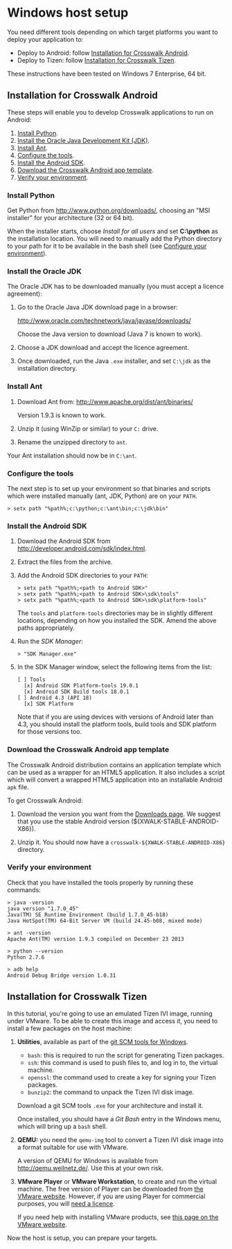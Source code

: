 # Windows host setup

You need different tools depending on which target platforms you want to deploy your application to:

*   Deploy to Android: follow [Installation for Crosswalk Android](#documentation/getting_started/Windows_host_setup/Installation-for-Crosswalk-Android).
*   Deploy to Tizen: follow [Installation for Crosswalk Tizen](#documentation/getting_started/Windows_host_setup/Installation-for-Crosswalk-Tizen).

These instructions have been tested on Windows 7 Enterprise, 64 bit.

## Installation for Crosswalk Android

These steps will enable you to develop Crosswalk applications to run on Android:

1.  [Install Python](#documentation/getting_started/windows_host_setup/Install-Python).
2.  [Install the Oracle Java Development Kit (JDK)](#documentation/getting_started/windows_host_setup/Install-the-Oracle-JDK).
3.  [Install Ant](#documentation/getting_started/windows_host_setup/Install-Ant).
4.  [Configure the tools](#documentation/getting_started/windows_host_setup/Configure-the-tools).
5.  [Install the Android SDK](#documentation/getting_started/windows_host_setup/Install-the-Android-SDK).
6.  [Download the Crosswalk Android app template](#documentation/getting_started/windows_host_setup/Download-the-Crosswalk-Android-app-template).
7.  [Verify your environment](#documentation/getting_started/windows_host_setup/Verify-your-environment).

### Install Python

Get Python from http://www.python.org/downloads/, choosing an "MSI installer" for your architecture (32 or 64 bit).

When the installer starts, choose *Install for all users* and set **C:\python** as the installation location. You will need to manually add the Python directory to your path for it to be available in the bash shell (see [Configure your environment](#Configure-your-environment)).

### Install the Oracle JDK

The Oracle JDK has to be downloaded manually (you must accept a licence agreement):

1.  Go to the Oracle Java JDK download page in a browser:

    http://www.oracle.com/technetwork/java/javase/downloads/

    Choose the Java version to download (Java 7 is known to work).

2.  Choose a JDK download and accept the licence agreement.

3.  Once downloaded, run the Java <code>.exe</code> installer, and set <code>C:\jdk</code> as the installation directory.

### Install Ant

1.  Download Ant from: http://www.apache.org/dist/ant/binaries/

    Version 1.9.3 is known to work.

2.  Unzip it (using WinZip or similar) to your `C:` drive.

3.  Rename the unzipped directory to `ant`.

Your Ant installation should now be in `C:\ant`.

### Configure the tools

The next step is to set up your environment so that binaries and scripts which were installed manually (ant, JDK, Python) are on your `PATH`.

    > setx path "%path%;c:\python;c:\ant\bin;c:\jdk\bin"

### Install the Android SDK

1.  Download the Android SDK from <a href='http://developer.android.com/sdk/index.html' target='_blank'>http://developer.android.com/sdk/index.html</a>.

2.  Extract the files from the archive.

3.  Add the Android SDK directories to your `PATH`:

        > setx path "%path%;<path to Android SDK>"
        > setx path "%path%;<path to Android SDK>\sdk\tools"
        > setx path "%path%;<path to Android SDK>\sdk\platform-tools"

    The `tools` and `platform-tools` directories may be in slightly different locations, depending on how you installed the SDK. Amend the above paths appropriately.

4.  Run the *SDK Manager*:

        > "SDK Manager.exe"

5.  In the SDK Manager window, select the following items from the list:

        [ ] Tools
          [x] Android SDK Platform-tools 19.0.1
          [x] Android SDK Build tools 18.0.1
        [ ] Android 4.3 (API 18)
          [x] SDK Platform

    Note that if you are using devices with versions of Android later than 4.3, you should install the platform tools, build tools and SDK platform for those versions too.

### Download the Crosswalk Android app template

The Crosswalk Android distribution contains an application template which can be used as a wrapper for an HTML5 application. It also includes a script which will convert a wrapped HTML5 application into an installable Android `apk` file.

To get Crosswalk Android:

1.  Download the version you want from the [Downloads page](#documentation/downloads). We suggest that you use the stable Android version (${XWALK-STABLE-ANDROID-X86}).

2.  Unzip it. You should now have a `crosswalk-${XWALK-STABLE-ANDROID-X86}` directory.

### Verify your environment

Check that you have installed the tools properly by running these commands:

    > java -version
    java version "1.7.0_45"
    Java(TM) SE Runtime Environment (build 1.7.0_45-b18)
    Java HotSpot(TM) 64-Bit Server VM (build 24.45-b08, mixed mode)

    > ant -version
    Apache Ant(TM) version 1.9.3 compiled on December 23 2013

    > python --version
    Python 2.7.6

    > adb help
    Android Debug Bridge version 1.0.31

## Installation for Crosswalk Tizen

In this tutorial, you're going to use an emulated Tizen IVI image, running under VMware. To be able to create this image and access it, you need to install a few packages on the host machine:

1. **Utilities**, available as part of the [git SCM tools for Windows](http://git-scm.com/download/win).

    <ul>
    <li><code>bash</code>: this is required to run the script for generating Tizen packages.</li>
    <li><code>ssh</code>: this command is used to push files to, and log in to, the virtual machine.</li>
    <li><code>openssl</code>: the command used to create a key for signing your Tizen packages.</li>
    <li><code>bunzip2</code>: the command to unpack the Tizen IVI disk image.</li>
    </ul>

    Download a git SCM tools `.exe` for your architecture and install it.

    Once installed, you should have a *Git Bash* entry in the Windows menu, which will bring up a `bash` shell.

2.  **QEMU:** you need the <code>qemu-img</code> tool to convert a Tizen IVI disk image into a format suitable for use with VMware.

    A version of QEMU for Windows is available from http://qemu.weilnetz.de/. Use this at your own risk.

3.  **VMware Player** or **VMware Workstation**, to create and run the virtual machine. The free version of Player can be downloaded from [the VMware website](https://my.vmware.com/web/vmware/free). However, if you are using Player for commercial purposes, you will [need a licence](http://store.vmware.com/buyplayerplus).

    If you need help with installing VMware products, see [this page on the VMware website](http://kb.vmware.com/selfservice/microsites/search.do?language=en_US&cmd=displayKC&externalId=2053973).

Now the host is setup, you can prepare your targets.
